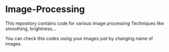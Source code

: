 # Image-Processing
This repository contains code for various Image processing Techniques like smoothing, brightness...

You can check this codes using your images just by changing name of images.
